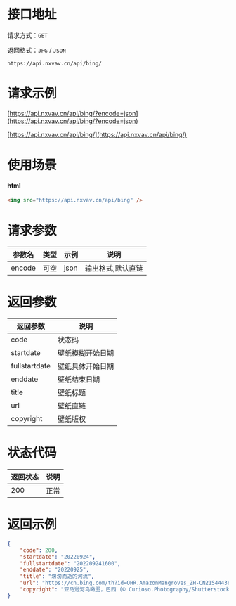 # 接口地址

请求方式：`GET`

返回格式：`JPG` / `JSON`

```API
https://api.nxvav.cn/api/bing/
```

# 请求示例

[https://api.nxvav.cn/api/bing/?encode=json](https://api.nxvav.cn/api/bing/?encode=json)

[https://api.nxvav.cn/api/bing/](https://api.nxvav.cn/api/bing/)

# 使用场景

<!-- tabs:start -->

#### **html**

```html
<img src="https://api.nxvav.cn/api/bing" />
```

<!-- tabs:end -->

# 请求参数

| 参数名 | 类型 | 示例 | 说明 |
| ----- | ---- | ---- | ---- |
| encode | 可空 | json | 输出格式,默认直链 |

# 返回参数

| 返回参数 | 说明 |
| ------- | ---- |
| code | 状态码 |
| startdate | 壁纸模糊开始日期 |
| fullstartdate | 壁纸具体开始日期 |
| enddate | 壁纸结束日期 |
| title | 壁纸标题 |
| url | 壁纸直链 |
| copyright | 壁纸版权 |

# 状态代码

| 返回状态 | 说明 |
| ------- | ----- |
| 200 | 正常 |

# 返回示例

```json
{
    "code": 200,
    "startdate": "20220924",
    "fullstartdate": "202209241600",
    "enddate": "20220925",
    "title": "匆匆而逝的河流",
    "url": "https://cn.bing.com/th?id=OHR.AmazonMangroves_ZH-CN2154443859_1920x1080.jpg&rf=LaDigue_1920x1080.jpg&pid=hp",
    "copyright": "亚马逊河鸟瞰图，巴西 (© Curioso.Photography/Shutterstock)"
}
```
